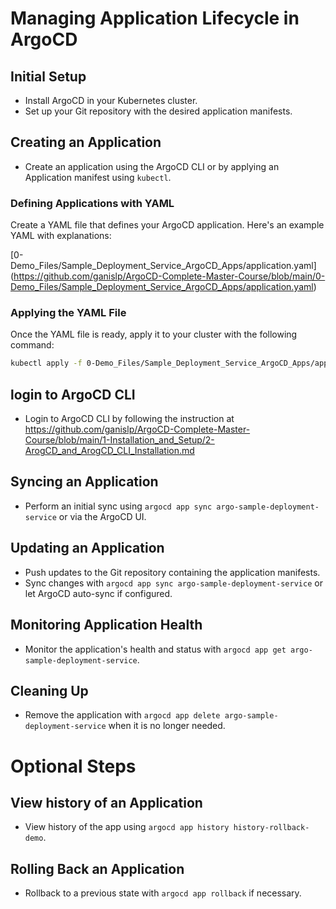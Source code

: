 
# Managing Application Lifecycle in ArgoCD

## Initial Setup
- Install ArgoCD in your Kubernetes cluster.
- Set up your Git repository with the desired application manifests.


## Creating an Application
- Create an application using the ArgoCD CLI or by applying an Application manifest using `kubectl`.


### Defining Applications with YAML

Create a YAML file that defines your ArgoCD application. Here's an example YAML with explanations:

[0-Demo_Files/Sample_Deployment_Service_ArgoCD_Apps/application.yaml] (https://github.com/ganislp/ArgoCD-Complete-Master-Course/blob/main/0-Demo_Files/Sample_Deployment_Service_ArgoCD_Apps/application.yaml)


### Applying the YAML File

Once the YAML file is ready, apply it to your cluster with the following command:

```bash
kubectl apply -f 0-Demo_Files/Sample_Deployment_Service_ArgoCD_Apps/application.yaml
```

## login to ArgoCD CLI
- Login to ArgoCD CLI by following the instruction at https://github.com/ganislp/ArgoCD-Complete-Master-Course/blob/main/1-Installation_and_Setup/2-ArogCD_and_ArogCD_CLI_Installation.md 

## Syncing an Application
- Perform an initial sync using `argocd app sync argo-sample-deployment-service` or via the ArgoCD UI.

## Updating an Application
- Push updates to the Git repository containing the application manifests.
- Sync changes with `argocd app sync argo-sample-deployment-service` or let ArgoCD auto-sync if configured.

## Monitoring Application Health
- Monitor the application's health and status with `argocd app get argo-sample-deployment-service`.

## Cleaning Up
- Remove the application with `argocd app delete argo-sample-deployment-service` when it is no longer needed.

# Optional Steps

## View history of an Application
- View history of the app using `argocd app history history-rollback-demo`.

## Rolling Back an Application
- Rollback to a previous state with `argocd app rollback` if necessary.